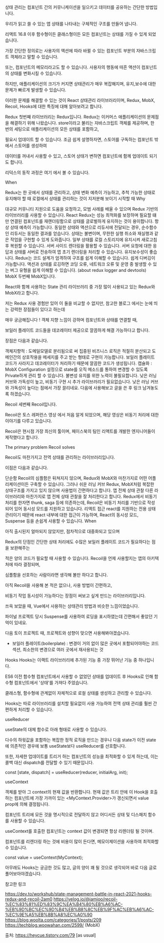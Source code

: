 상태 관리는 컴포넌트 간의 커뮤니케이션을 일으키고 데이터를 공유하는 간단한 방법입니다.

우리가 읽고 쓸 수 있는 앱 상태를 나타내는 구체적인 구조를 만들어 냅니다.

리액트 16.8 이후 함수형이든 클래스형이든 모든 컴포넌트는 상태를 가질 수 있게 되었습니다.

 

가장 간단한 정의로는 사용자의 액션에 따라 바뀔 수 있는 컴포넌트 부분의 자바스크립트 객체라고 말할 수 있습니다.

또는, 컴포넌트의 메모리라고도 할 수 있습니다. 사용자의 행동에 따흔 액션이 컴포넌트의 상태를 변화시킬 수 있습니다.

 

하지만, 애플리케이션의 크기가 커지면 상태관리가 매우 복잡해지며, 유지,보수에 대한 문제가 빠르게 발생할 수 있습니다.

이러한 문제를 해결할 수 있는 것이 React 상태관리 라이브러리이며, Redux, MobX, Recoil, Hooks에 대한 특징에 대해 알아보려고 합니다.

Redux
첫번째 라이브러리는 Redux입니다. Redux는 이커머스 애플리케이션의 문제점을 해결하기 위해 나왔습니다.
store이라고 불리는 자바스크립트 객체를 제공하며, 한 번의 세팅으로 애플리케이션의 모든 상태를 포함하고,

필요시 업데이트 할 수 있습니다. 조금 쉽게 설명하자면, 스토어를 구독하는 컴포넌트 밖에서 스토어를 생성하여

데이터를 꺼내서 사용할 수 있고, 스토어 상태가 변하면 컴포넌트에 함께 업데이트 되기도 합니다.

리덕스의 동작 과정은 여기 에서 볼 수 있습니다.

 

When

 Redux는 한 곳에서 상태를 관리하고, 상태 변화 예측이 가능하고, 추척 가능한 상태로 유지해야 할 때
로컬에서 상태를 관리하는 것이 지저분해 보이기 시작할 때
Why

대규모 커뮤니티 지원으로 도움을 요청하고, 모범 사례를 배울 수 있으며 Redux 기반의 라이브러리를 사용할 수 있습니다.
React Redux는 성능 최적화를 보장하며 필요할 떄만 연결된 컴포넌트를 재랜더링함으로 상태를 글로벌하게 유지하는 것이 용이합니다.
항상 상태 예측이 가능합니다. 동일한 상태와 액션으로 리듀서에 전달되는 경우, 순수함수인 리듀서는 동일한 결과를 얻습니다. 상태는 불변이며, 무한한 실행 취소와 재실행과 같은 작업을 구현할 수 있게 도와줍니다. 
일부 상태를 로컬 스토리지에 유지시켜 새로고침 후 복원할 수 있습니다.
서버 사이드 렌더링을 활용할 수 있습니다. 서버 요청에 대한 응답과 상태를 서버로 전송하여 앱 초기 렌더링을 처리할 수 있습니다.
유지보수성이 좋습니다. Redux는 코드 설계가 엄격하여 구조를 쉽게 이해할 수 있습니다.
쉽게 디버깅이 가능합니다. 액션과 상태를 로깅하면 코딩 오류, 네트워크 오류 및 운영 중 발생할 수 있는 버그 유형을 쉽게 이해할 수 있습니다. (about redux logger and devtools)
MobX
두번째 MobX입니다.

React와 함께 사용하는 State 관리 라이브러리 중 가장 많이 사용되고 있는 Redux와 MobX라고 합니다.

저는 Redux 사용 경험만 있어 이 둘을 비교할 수 없지만, 참고한 블로그 에서는 눈에 띄는 강력한 장점들이 있다고 하는데

매우 궁금해집니다 ! 객체 지향 느낌이 강하며 컴포넌트와 상태를 연결할 때,

보일러 플레이트 코드들을 데코레이터 제공으로 깔끔하게 해결 가능하다고 합니다.

장점은 다음과 같습니다.

객체지향적 : 도메일모델로 분리됨으로 써 집중된 비즈니스 로직은 적절히 분산되고 도메인간의 상호작용을 메세지를 주고 받는 형태로 구현이 가능합니다.
보일러 플레이트 코드가 사라지고 데코레이터가 처리하기 때문에 깔끔한 코드가 생성됩니다.
캡슐화 : MobX Configuration 설정으로 state를 오직 메소드를 통하여 변경할 수 있도록 Private하게 관리 할 수 있습니다.
불변성 유지를 위한 노력이 불필요합니다. 
낮은 러닝 커브와 가독성이 높고, 비동기 구현 시 추가 라이브러리가 필요없습니다.
낮은 러닝 커브와 가독성이 높다는 점에서 가장 끌리네요. 다음에 사용해보고 글을 쓴 후 링크 남겨놓도록 하겠습니다.

Recoil
세번째 Recoil입니다.

Recoil은 토스 레퍼런스 영상 에서 처음 알게 되었으며, 해당 영상은 비동기 처리에 대한 이야기를 다루고 있습니다.

Recoil은 현시점 가장 최신의 툴이며, 페이스북의 팀인 리액트를 개발한 엔지니어들이 제작했다고 합니다. 

 

The primary problem Recoil solves

Recoil도 마찬가지고 전역 상태를 관리하는 라이브러리입니다.

이점은 다음과 같습니다.

단순함
Recoil의 심플함은 뒤쳐지지 않으며, Redux와 MobX와 마찬가지로 어떤 어플리케이션이든 구축할 수 있습니다. 그러나 
쉬운 러닝 커브
Redux, MobX처럼 복잡한 상태구조를 가지고 있지 않으며 사용법이 간편하다고 합니다.
앱 전체 상태 관찰
다른 라이브러리와 마찬가지로 앱 전체 상태 관찰을 잘 처리한다고 합니다.
Redux에서 비동기 처리를 한자면 thunk, saga 등에 의존하는데, Recoil은 비동기 처리를 기반으로 작성되어 있어 동시성 모드를 지원하고 있습니다.
리액트 접근
react를 지원하는 전용 상태관리이기 때문에 react 내부에 대한 접근이 가능하며, React의 동시성 모드, Suspense 등을 손쉽게 사용할 수 있습니다. 
When

아직 출시된지 얼마되지 않았지만, 점차적으로 대중화되고 있으며

Redux의 단점인 간단한 상태 처리에도 수많은 보일러 플레이트 코드가 필요하다는 점을 보완해주는

적은 양의 코드가 필요할 때 사용할 수 있습니다. Recoil을 언제 사용할지는 앱의 아키텍처에 따라 결정되며,

심플함을 선호하는 사람이라면 생각해 볼만 하다고 합니다.

 

아직 Recoil을 사용해 본 적은 없으나, 사용 방법이 간편하고,

비동기 작업 동시성이 가능하다는 장점이 써보고 싶게 만드는 라이브러리입니다.

쓰윽 보았을 때, Vue에서 사용하는 상태관리 방법과 비슷한 느낌이었습니다.

파이널 프로젝트 당시 Suspense를 사용하여 로딩을 표시하였는데 간편해서 좋았던 기억이 있네요.

다음 토이 프로젝트 때, 프로젝트와 성향이 맞으면 사용해봐야겠습니다.

 

* 보일러 플레이트(boilerplate)
: 변경이 거의 없이 많은 곳에서 포함되어야하는 코드 섹션, 최소한의 변경으로 여러 곳에서 재사용되는 것

Hooks
Hooks는 이랙트 라이브러리에 추가된 기능 중 가장 뛰어난 기능 중 하나입니다.

ES6 이전 함수형 컴포넌트에서 사용할 수 없었던 상태를 업데이트 후 Hooks로 인해 함수형 컴포넌트에서 '상태'를 가져다 주었습니다.

클래스형, 함수형에 관계없이 자체적으로 로컬 상태를 생성하고 관리할 수 있습니다. 

Hooks는 따로 라이브러리를 설치할 필요없이 사용 가능하여 전역 상태 관리를 훨씬 간편하게 처리할 수 있습니다. 

 

useReducer

useState의 대체 함수로 아래 형태로 사용할 수 있습니다.

다수의 하윗값을 포함하는 복잡한 정적 로직을 만드는 경우나 다음 state가 이전 state에 의존적인 경우에 보통 useState보다 useReducer를 선호합니다.

또한, 자세한 업데이트를 트리거 하는 컴포넌트의 성능을 최적화할 수 있게 하는데, 이는 콜백 대신 dispatch를 전달할 수 있기 때문입니다.

const [state, dispatch] = useReducer(reducer, initialArg, init);
 

useContext

객체를 받아 그 context의 현재 값을 반환합니다. 현재 값은 트리 안에 이 Hook을 호출하는 컴포넌트에 가장 가까이 있는 <MyContext.Provider>가 갱신되면서 value prop에 의해 결정됩니다.

컴포넌트 트리에 모든 것을 명시적으로 전달하지 않고 어디서든 상태 및 디스패치 함수를 사용할 수 있습니다. 

useContext를 호출한 컴포넌트는 context 값이 변경되면 항상 리렌더링 될 것이며.

컴포넌트를 리렌더링 하는 것에 비용이 많이 든다면, 메모이제이션을 사용하여 최적화할 수 있습니다.

const value = useContext(MyContext);
 

아무래도 Hooks는 궁금한 것도 많고, 글의 양이 꽤 될 것으로 생각되어 바로 다음 글로 풀어보아야겠습니다.

참고한 링크

https://dev.to/workshub/state-management-battle-in-react-2021-hooks-redux-and-recoil-2am0
https://velog.io/@iamjoo/recoil-%EC%83%81%ED%83%9C%EA%B4%80%EB%A6%AC-%EB%9D%BC%EC%9D%B4%EB%B8%8C%EB%9F%AC%EB%A6%AC-%EC%9E%A5%EB%8B%A8%EC%A0%90
https://blog.woolta.com/categories/1/posts/209
https://techblog.woowahan.com/2599/ (MobX)


출처: https://heycue.tistory.com/79 [as usual]
